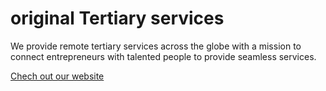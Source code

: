 # original Tertiary services

We provide remote tertiary services across the globe with a mission to connect entrepreneurs with talented people to provide seamless services.

[Chech out our website](https://originaltertiary.com)
